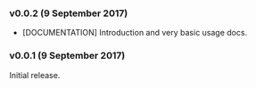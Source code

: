 ### v0.0.2 (9 September 2017)

* [DOCUMENTATION] Introduction and very basic usage docs.

### v0.0.1 (9 September 2017)

Initial release.
